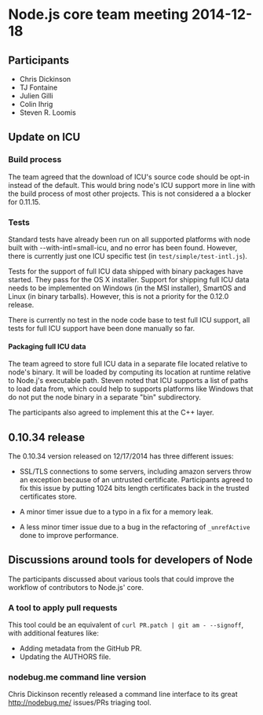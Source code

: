 # Node.js core team meeting 2014-12-18

## Participants

* Chris Dickinson
* TJ Fontaine
* Julien Gilli
* Colin Ihrig
* Steven R. Loomis

## Update on ICU

### Build process

The team agreed that the download of ICU's source code should be opt-in
instead of the default. This would bring node's ICU support more in line with
the build process of most other projects. This is not considered a a blocker
for 0.11.15.

### Tests

Standard tests have already been run on all supported platforms with node
built with --with-intl=small-icu, and no error has been found. However, there
is currently just one ICU specific test (in `test/simple/test-intl.js`).

Tests for the support of full ICU data shipped with binary packages have
started. They  pass for the OS X installer. Support for shipping full ICU data
needs to be implemented on Windows (in the MSI installer), SmartOS and Linux
(in binary tarballs). However, this is not a priority for the 0.12.0 release.

There is currently no test in the node code base to test full ICU support, all
tests for full ICU support have been done manually so far.

#### Packaging full ICU data

The team agreed to store full ICU data in a separate file located relative to
node's binary. It will be loaded by computing its location at runtime relative
to Node.j's executable path. Steven noted that ICU supports a list of paths to
load data from, which could help to supports platforms like Windows that do
not put the node binary in a separate "bin" subdirectory.

The participants also agreed to implement this at the C++ layer.

## 0.10.34 release

The 0.10.34 version released on 12/17/2014 has three different issues:

* SSL/TLS connections to some servers, including amazon servers throw an
exception because of an untrusted certificate. Participants agreed to fix this
issue by putting 1024 bits length certificates back in the trusted
certificates store.

* A minor timer issue due to a typo in a fix for a memory leak.

* A less minor timer issue due to a bug in the refactoring of `_unrefActive`
done to improve performance.

## Discussions around tools for developers of Node

The participants discussed about various tools that could improve the workflow
of contributors to Node.js' core.

### A tool to apply pull requests

This tool could be an equivalent of `curl PR.patch | git am - --signoff`, with
additional features like:

* Adding metadata from the GitHub PR.
* Updating the AUTHORS file.

### nodebug.me command line version

Chris Dickinson recently released a command line interface to its great
http://nodebug.me/ issues/PRs triaging tool.

